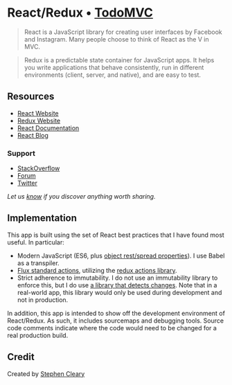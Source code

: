 # React/Redux • [TodoMVC](http://todomvc.com)

> React is a JavaScript library for creating user interfaces by Facebook and Instagram. Many people choose to think of React as the V in MVC.

> Redux is a predictable state container for JavaScript apps. It helps you write applications that behave consistently, run in different environments (client, server, and native), and are easy to test.

## Resources

- [React Website](https://facebook.github.io/react/index.html)
- [Redux Website](http://redux.js.org/)
- [React Documentation](https://facebook.github.io/react/docs/getting-started.html)
- [React Blog](https://facebook.github.io/react/blog/)

### Support

- [StackOverflow](http://stackoverflow.com/questions/tagged/reactjs)
- [Forum](https://discuss.reactjs.org/)
- [Twitter](https://twitter.com/reactjs)

*Let us [know](https://github.com/StephenCleary/todomvc-react-redux/issues) if you discover anything worth sharing.*


## Implementation

This app is built using the set of React best practices that I have found most useful. In particular:
- Modern JavaScript (ES6, plus [object rest/spread properties](https://github.com/sebmarkbage/ecmascript-rest-spread)). I use Babel as a transpiler.
- [Flux standard actions](https://github.com/acdlite/flux-standard-action), utilizing the [redux actions library](https://github.com/acdlite/redux-actions).
- Strict adherence to immutability. I do not use an immutability library to enforce this, but I do use [a library that detects changes](https://github.com/leoasis/redux-immutable-state-invariant). Note that in a real-world app, this library would only be used during development and not in production.

In addition, this app is intended to show off the development environment of React/Redux. As such, it includes sourcemaps and debugging tools. Source code comments indicate where the code would need to be changed for a real production build. 

## Credit

Created by [Stephen Cleary](http://stephencleary.com)
